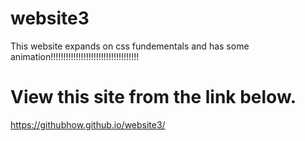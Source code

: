 # website3
This website expands on css fundementals and has some animation!!!!!!!!!!!!!!!!!!!!!!!!!!!!!!!!!!!
# View this site from the link below.
https://githubhow.github.io/website3/